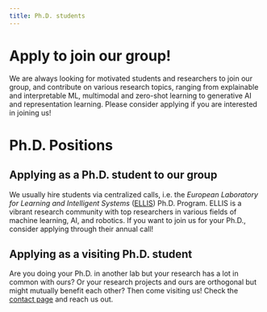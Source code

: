```yaml
---
title: Ph.D. students
---
```


# Apply to join our group!

We are always looking for motivated students and researchers  to join our group, and contribute on various research topics, ranging from explainable and interpretable ML, multimodal and zero-shot learning to generative AI and representation learning.
Please consider applying if you are interested in joining us!

# Ph.D. Positions

## Applying as a Ph.D. student to our group

We usually hire students via centralized calls, i.e. the *European Laboratory for Learning and Intelligent Systems* ([ELLIS](https://ellis.eu/phd-postdoc)) Ph.D. Program.
ELLIS is a vibrant research community with top researchers in various fields of machine learning, AI, and robotics. If you want to join us for your Ph.D., consider applying through their annual call!


## Applying as a visiting Ph.D. student

Are you doing your Ph.D. in another lab but your research has a lot in common with ours? Or your research projects and ours are orthogonal but might mutually benefit each other? 
Then come visiting us! Check the [contact page](/#contact) and reach us out.
